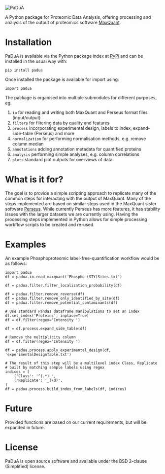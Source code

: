 ![PaDuA](PaDuA.png)

A Python package for Proteomic Data Analysis, offering processing and analysis of the output of proteomics software [MaxQuant](http://maxquant.org).

# Installation

PaDuA is available via the Python package index at [PyPi](http://pypi.org) and can be installed in the usual way with:

    pip install padua
    
Once installed the package is available for import using:

    import padua
    
The package is organised into multiple submodules for different purposes, eg.

1. `io` for reading and writing both MaxQuant and Perseus format files (input/output)
1. `filters` for filtering data by quality and features
1. `process` incorporating experimental design, labels to index, expand-side-table (Perseus) and more
1. `normalization` for performing normalisation methods, e.g. remove column median
1. `annotations` adding annotation metadata for quantified proteins
1. `analysis` performing simple analyses, e.g. column correlations
1. `plots` standard plot outputs for overviews of data

# What is it for?

The goal is to provide a simple scripting approach to replicate many of the common steps for interacting with the output
of MaxQuant. Many of the steps implemented are based on similar steps used in the MaxQuant sister software 
[Perseus](http://141.61.102.17/perseus_doku/). While currently Perseus has more features, it has stability issues with
the larger datasets we are currently using. Having the processing steps implemented in Python allows for simple 
processing workflow scripts to be created and re-used.

# Examples

An example Phosphoproteomic label-free-quantification workflow would be as follows:

    import padua
    df = padua.io.read_maxquant('Phospho (STY)Sites.txt')

    df = padua.filter.filter_localization_probability(df)

    df = padua.filter.remove_reverse(df)
    df = padua.filter.remove_only_identified_by_site(df)
    df = padua.filter.remove_potential_contaminants(df)

    # Use standard Pandas dataframe manipulations to set an index
    df.set_index('Proteins', inplace=True)
    df = df.filter(regex='Intensity ')

    df = df.process.expand_side_table(df)

    # Remove the multiplicity column
    df = df.filter(regex='Intensity ')

    df = padua.process.apply_experimental_design(df, 'experimentalDesignTable.txt')

    # The result of this step will be a multilevel index Class, Replicate
    # built by matching sample labels using regex
    indices = [
        ('Class': '^(.*)_',
        ('Replicate': '_(\d)', 
    ]
    df = padua.process.build_index_from_labels(df, indices)

# Future

Provided functions are based on our current requirements, but will be expanded in future. 

# License

PaDuA is open source software and available under the BSD 2-clause (Simplified) license.
